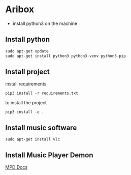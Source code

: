 # Aribox

- install python3 on the machine

## Install python
```python
sudo apt-get update
sudo apt-get install python3 python3-venv python3-pip
```

## Install project

install requirements

```shell
pip3 install -r requirements.txt
```

to install the project
```shell 
pip3 install -e .
```

## Install music software
```shell
sudo apt-get install vlc
```

## Install Music Player Demon
[MPD Docs](https://mpd.readthedocs.io/en/latest/user.html)